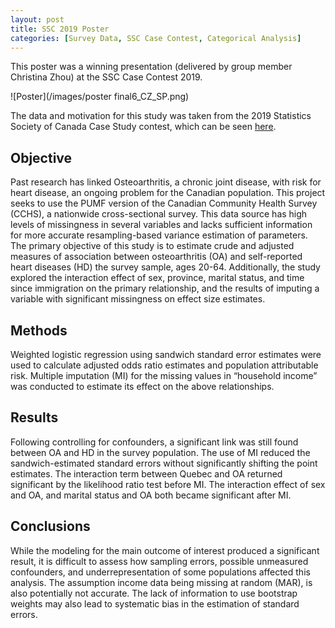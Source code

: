 ```yaml
---
layout: post
title: SSC 2019 Poster
categories: [Survey Data, SSC Case Contest, Categorical Analysis]
---
```


This poster was a winning presentation (delivered by group member Christina Zhou) at the SSC Case Contest 2019.

![Poster](/images/poster final6_CZ_SP.png)

The data and motivation for this study was taken from the 2019 Statistics Society of Canada Case Study contest, which can be seen [here](https://ssc.ca/en/case-study/case-study-2-risk-cardiovascular-disease-among-osteoarthritis-patients).

<h2>Objective</h2>
Past research has linked Osteoarthritis, a chronic joint disease, with risk for heart disease, an ongoing problem for the Canadian population. This project seeks to use the PUMF version of the Canadian Community Health Survey (CCHS), a nationwide cross-sectional survey. This data source has high levels of missingness in several variables and lacks sufficient information for more accurate resampling-based variance estimation of parameters. The primary objective of this study is to estimate crude and adjusted measures of association between osteoarthritis (OA) and self-reported heart diseases (HD) the survey sample, ages 20-64. Additionally, the study explored the interaction effect of sex, province, marital status, and time since immigration on the primary relationship, and the results of imputing a variable with significant missingness on effect size estimates.

<h2>Methods</h2>
Weighted logistic regression using sandwich standard error estimates were used to calculate adjusted odds ratio estimates and population attributable risk. Multiple imputation (MI) for the missing values in “household income” was conducted to estimate its effect on the above relationships.
 
<h2>Results</h2>
Following controlling for confounders, a significant link was still found between OA and HD in the survey population. The use of MI reduced the sandwich-estimated standard errors without significantly shifting the point estimates. The interaction term between Quebec and OA returned significant by the likelihood ratio test before MI. The interaction effect of sex and OA, and marital status and OA both became significant after MI.  
 
<h2>Conclusions</h2>
While the modeling for the main outcome of interest produced a significant result, it is difficult to assess how sampling errors, possible unmeasured confounders, and underrepresentation of some populations affected this analysis. The assumption income data being missing at random (MAR), is also potentially not accurate. The lack of information to use bootstrap weights may also lead to systematic bias in the estimation of standard errors.
